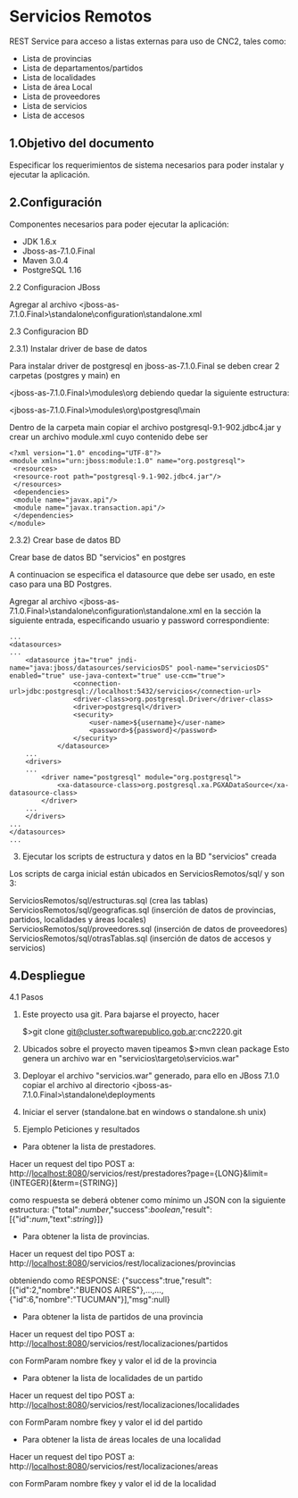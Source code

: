 Servicios Remotos
============

REST Service para acceso a listas externas para uso de CNC2, tales como:

- Lista de provincias
- Lista de departamentos/partidos
- Lista de localidades
- Lista de área Local
- Lista de proveedores
- Lista de servicios
- Lista de accesos

1.Objetivo del documento 
-------------------------

Especificar los requerimientos de sistema necesarios para poder instalar y ejecutar la aplicación.

2.Configuración
---------------
Componentes necesarios para poder ejecutar la aplicación:
*	JDK 1.6.x
*	Jboss-as-7.1.0.Final
*	Maven 3.0.4
*	PostgreSQL 1.16

2.2	Configuracion JBoss

Agregar al archivo <jboss-as-7.1.0.Final>\standalone\configuration\standalone.xml

2.3	Configuracion BD  

2.3.1) Instalar driver de base de datos

   Para instalar driver de postgresql en jboss-as-7.1.0.Final se deben crear 2 carpetas (postgres y main) en 
   
   <jboss-as-7.1.0.Final>\modules\org  debiendo quedar la siguiente estructura:
   
   <jboss-as-7.1.0.Final>\modules\org\postgresql\main 
   
   Dentro de la carpeta main copiar el archivo postgresql-9.1-902.jdbc4.jar y crear un archivo module.xml cuyo
   contenido debe ser
   
	<?xml version="1.0" encoding="UTF-8"?>
	<module xmlns="urn:jboss:module:1.0" name="org.postgresql">
	 <resources>
	 <resource-root path="postgresql-9.1-902.jdbc4.jar"/>
	 </resources>
	 <dependencies>
	 <module name="javax.api"/>
	 <module name="javax.transaction.api"/>
	 </dependencies>
	</module>
	
2.3.2) Crear base de datos BD

Crear base de datos BD "servicios" en postgres

A continuacion se especifica el datasource que debe ser usado, en este caso para una BD Postgres.

Agregar al archivo <jboss-as-7.1.0.Final>\standalone\configuration\standalone.xml en la sección <datasources> 
la siguiente entrada, especificando usuario y password correspondiente:

	...
	<datasources>
	...	
		<datasource jta="true" jndi-name="java:jboss/datasources/serviciosDS" pool-name="serviciosDS" enabled="true" use-java-context="true" use-ccm="true">
                    <connection-url>jdbc:postgresql://localhost:5432/servicios</connection-url>
                    <driver-class>org.postgresql.Driver</driver-class>
                    <driver>postgresql</driver>
                    <security>
                        <user-name>${username}</user-name>
                        <password>${password}</password>
                    </security>
                </datasource> 
        ...              
        <drivers>    
        ...                
            <driver name="postgresql" module="org.postgresql">
                <xa-datasource-class>org.postgresql.xa.PGXADataSource</xa-datasource-class>
            </driver>
        ...    
        </drivers>
	...
	</datasources>
	...	 
	
3) Ejecutar los scripts de estructura y datos en la BD "servicios" creada

Los scripts de carga inicial están ubicados en ServiciosRemotos/sql/ y son 3:

ServiciosRemotos/sql/estructuras.sql (crea las tablas)
ServiciosRemotos/sql/geograficas.sql (inserción de datos de provincias, partidos, localidades y áreas locales)
ServiciosRemotos/sql/proveedores.sql (inserción de datos de proveedores)
ServiciosRemotos/sql/otrasTablas.sql (inserción de datos de accesos y servicios)


4.Despliegue
------------

4.1 Pasos

1) Este proyecto usa git. Para bajarse el proyecto, hacer 

	$>git clone git@cluster.softwarepublico.gob.ar:cnc2220.git
	
2) Ubicados sobre el proyecto maven tipeamos
	$>mvn clean package
	Esto genera un archivo war en "servicios\targeto\servicios.war"
3) Deployar el archivo "servicios.war" generado, para ello
   en JBoss 7.1.0 copiar el archivo al directorio <jboss-as-7.1.0.Final>\standalone\deployments 
4) Iniciar el server (standalone.bat en windows o standalone.sh unix)


5. Ejemplo Peticiones y resultados

* Para obtener la lista de prestadores.

Hacer un request del tipo POST a:
http://<localhost:8080>/servicios/rest/prestadores?page={LONG}&limit={INTEGER}[&term={STRING}]

como respuesta se deberá obtener como mínimo un JSON con la siguiente estructura:
{"total":_number_,"success":_boolean_,"result":[{"id":_num_,"text":_string_}]}


* Para obtener la lista de provincias.

Hacer un request del tipo POST a:
http://<localhost:8080>/servicios/rest/localizaciones/provincias

obteniendo como RESPONSE:
{"success":true,"result":[{"id":2,"nombre":"BUENOS AIRES"},...,...,{"id":6,"nombre":"TUCUMAN"}],"msg":null}


* Para obtener la lista de partidos de una provincia

Hacer un request del tipo POST a:
http://<localhost:8080>/servicios/rest/localizaciones/partidos

con FormParam nombre fkey y valor el id de la provincia

* Para obtener la lista de localidades de un partido

Hacer un request del tipo POST a:
http://<localhost:8080>/servicios/rest/localizaciones/localidades

con FormParam nombre fkey y valor el id del partido

* Para obtener la lista de áreas locales de una localidad

Hacer un request del tipo POST a:
http://<localhost:8080>/servicios/rest/localizaciones/areas

con FormParam nombre fkey y valor el id de la localidad

